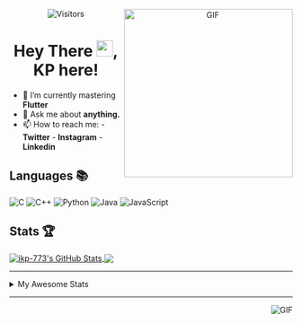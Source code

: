 <div align="center">
<img align="right" alt="GIF" height="300px" src="https://blog.insaid.co/wp-content/uploads/2020/01/Coding.gif"/>
       
![Visitors](https://visitor-badge.glitch.me/badge?page_id=ikp-773)

# Hey There <img src="https://media.tenor.com/images/822fb670841c6f6582fefbb82e338a50/tenor.gif" width="29px">, KP here!
</div>

- 🌱 I’m currently mastering **Flutter**
- 💬 Ask me about **anything.**
- 📫 How to reach me:
       - **Twitter** 
       - **Instagram**
       - **Linkedin**
         
## Languages 📚 

![C](https://img.shields.io/badge/-C-000?style=flat&logo=C)
![C++](https://img.shields.io/badge/-C++-000?style=flat&logo=C%2B%2B&logoColor=00599C)
![Python](https://img.shields.io/badge/-Python-000?style=flat&logo=python)
![Java](https://img.shields.io/badge/-Java-000?style=flat&logo=Java&logoColor=007396)
![JavaScript](https://img.shields.io/badge/-JavaScript-000?style=flat&logo=javascript)

##  Stats 🏆

<a href="https://github.com/ikp-773">
<img align="center" src="https://github-readme-stats.vercel.app/api?username=ikp-773&show_icons=true&theme=tokyonight&icon_color=6392DF&hide=prs" alt="ikp-773's GitHub Stats" />
</a> 
<a href="https://github.com/ikp-773">
<img align="center" src="https://github-readme-stats.vercel.app/api/top-langs/?username=ikp-773&layout=compact&show_icons=true&theme=tokyonight&icon_color=6392DF&hide=prs" />
</a>

---

<details>
       <summary>My Awesome Stats</summary>
       
<!--START_SECTION:waka-->
![Profile Views](http://img.shields.io/badge/Profile%20Views-69-blue)

![Lines of code](https://img.shields.io/badge/From%20Hello%20World%20I%27ve%20Written-313802%20lines%20of%20code-blue)

**🐱 My Github Data** 

> 🏆 2,137 Contributions in the Year 2020
 > 
> 📦 152.8 kB Used in Github's Storage 
 > 
> 💼 Opted to Hire
 > 
> 📜 23 Public Repositories
 > 
> 🔑 10 Private Repositories 

**I'm a Night 🦉** 

```text
🌞 Morning    73 commits     █░░░░░░░░░░░░░░░░░░░░░░░░   6.33% 
🌆 Daytime    212 commits    ████░░░░░░░░░░░░░░░░░░░░░   18.39% 
🌃 Evening    466 commits    ██████████░░░░░░░░░░░░░░░   40.42% 
🌙 Night      402 commits    ████████░░░░░░░░░░░░░░░░░   34.87%

```
📅 **I'm Most Productive on Sunday** 

```text
Monday       174 commits    ███░░░░░░░░░░░░░░░░░░░░░░   15.09% 
Tuesday      75 commits     █░░░░░░░░░░░░░░░░░░░░░░░░   6.5% 
Wednesday    176 commits    ███░░░░░░░░░░░░░░░░░░░░░░   15.26% 
Thursday     164 commits    ███░░░░░░░░░░░░░░░░░░░░░░   14.22% 
Friday       128 commits    ██░░░░░░░░░░░░░░░░░░░░░░░   11.1% 
Saturday     197 commits    ████░░░░░░░░░░░░░░░░░░░░░   17.09% 
Sunday       239 commits    █████░░░░░░░░░░░░░░░░░░░░   20.73%

```


📊 **This Week I Spent My Time On** 

```text
💬 Programming Languages: 
Dart                     15 hrs 24 mins      ██████████░░░░░░░░░░░░░░░   42.86% 
Other                    12 hrs 30 mins      ████████░░░░░░░░░░░░░░░░░   34.8% 
C                        7 hrs 7 mins        █████░░░░░░░░░░░░░░░░░░░░   19.81% 
YAML                     29 mins             ░░░░░░░░░░░░░░░░░░░░░░░░░   1.35% 
C++                      18 mins             ░░░░░░░░░░░░░░░░░░░░░░░░░   0.86%

💻 Operating System: 
Mac                      35 hrs 57 mins      █████████████████████████   100.0%

```

**I Mostly Code in Dart** 

```text
Dart                     9 repos             ████████░░░░░░░░░░░░░░░░░   32.14% 
Python                   6 repos             █████░░░░░░░░░░░░░░░░░░░░   21.43% 
HTML                     6 repos             █████░░░░░░░░░░░░░░░░░░░░   21.43% 
JavaScript               3 repos             ██░░░░░░░░░░░░░░░░░░░░░░░   10.71% 
Java                     2 repos             █░░░░░░░░░░░░░░░░░░░░░░░░   7.14%

```


**Timeline**

![Chart not found](https://github.com/ikp-773/ikp-773/blob/master/charts/bar_graph.png) 


<!--END_SECTION:waka-->
</details>

 ---
 
<img align="right" alt="GIF" src="https://github4life.herokuapp.com/ikp-773.gif" />


